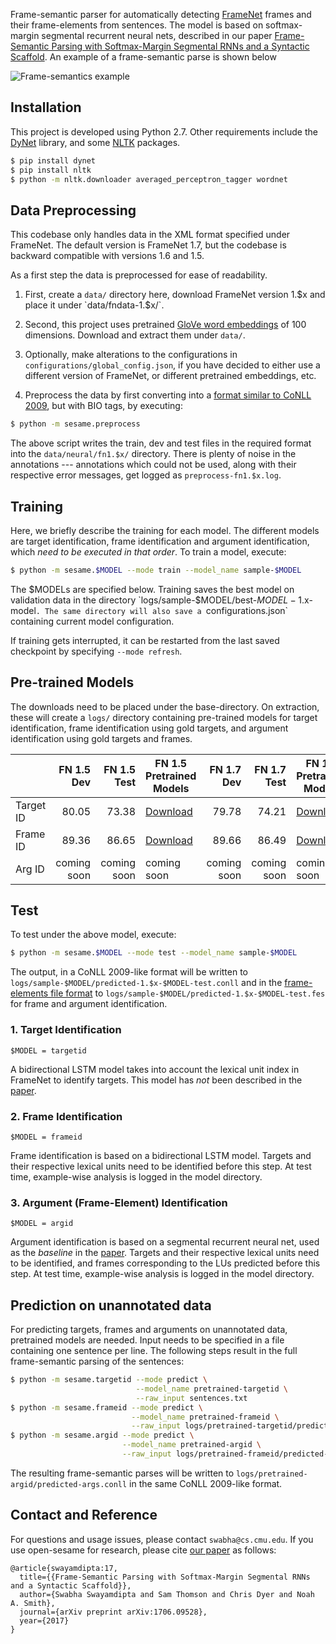 Frame-semantic parser for automatically detecting [FrameNet](https://framenet.icsi.berkeley.edu/fndrupal/) frames and their frame-elements from sentences. The model is based on  softmax-margin segmental recurrent neural nets, described in our paper [Frame-Semantic Parsing with Softmax-Margin Segmental RNNs and a Syntactic Scaffold](https://arxiv.org/abs/1706.09528). An example of a frame-semantic parse is shown below

![Frame-semantics example](fig/fsp-example.png)

## Installation

This project is developed using Python 2.7. Other requirements include the [DyNet](http://dynet.readthedocs.io/en/latest/python.html) library, and some [NLTK](https://www.nltk.org/) packages.

```sh
$ pip install dynet
$ pip install nltk
$ python -m nltk.downloader averaged_perceptron_tagger wordnet
```

## Data Preprocessing

This codebase only handles data in the XML format specified under FrameNet. The default version is FrameNet 1.7, but the codebase is backward compatible with versions 1.6 and 1.5.

As a first step the data is preprocessed for ease of readability.

1. First, create a `data/` directory here, download FrameNet version 1.$x and place it under `data/fndata-1.$x/`.

2. Second, this project uses pretrained [GloVe word embeddings](https://nlp.stanford.edu/projects/glove/) of 100 dimensions. Download and extract them under `data/`.

3. Optionally, make alterations to the configurations in `configurations/global_config.json`, if you have decided to either use a different version of FrameNet, or different pretrained embeddings, etc.

4. Preprocess the data by first converting into a [format similar to CoNLL 2009](https://ufal.mff.cuni.cz/conll2009-st/task-description.html), but with BIO tags, by executing:
```sh
$ python -m sesame.preprocess
```
The above script writes the train, dev and test files in the required format into the `data/neural/fn1.$x/` directory. There is plenty of noise in the annotations --- annotations which could not be used, along with their respective error messages, get logged as `preprocess-fn1.$x.log`.


## Training

Here, we briefly describe the training for each model. The different models are target identification, frame identification and argument identification, which *need to be executed in that order*. To train a model, execute:

```sh
$ python -m sesame.$MODEL --mode train --model_name sample-$MODEL
```

The $MODELs are specified below. Training saves the best model on validation data in the directory `logs/sample-$MODEL/best-$MODEL-1.$x-model`. The same directory will also save a `configurations.json` containing current model configuration.

If training gets interrupted, it can be restarted from the last saved checkpoint by specifying `--mode refresh`.

## Pre-trained Models

The downloads need to be placed under the base-directory. On extraction, these will create a `logs/` directory containing pre-trained models for target identification, frame identification using gold targets, and argument identification using gold targets and frames.

|           |  FN 1.5 Dev | FN 1.5 Test | FN 1.5 Pretrained Models                                                                             |  FN 1.7 Dev | FN 1.7 Test | FN 1.7 Pretrained Models                                                                             |
|-----------|------------:|------------:|------------------------------------------------------------------------------------------------------|------------:|------------:|------------------------------------------------------------------------------------------------------|
| Target ID |       80.05 |       73.38 | [Download](https://drive.google.com/file/d/1XjfGvGBxuKbqraO7ObZcOqgajUN4DW8e/view?usp=sharing) |       79.78 |       74.21 | [Download](https://drive.google.com/file/d/1dfNy3hj251u-adldw03D74-EgFppkvYj/view?usp=sharing) |
| Frame ID  |       89.36 |       86.65 | [Download](https://drive.google.com/file/d/1VtRTiHmIYgLfSxbYRQLdebnWemkuDpiz/view?usp=sharing)  |       89.66 |       86.49 | [Download](https://drive.google.com/file/d/1LNZdHqZ7v5hTnYhuFjr7HCdIkKg7R_zz/view?usp=sharing)  |
| Arg ID    | coming soon | coming soon | coming soon                                                                                          | coming soon | coming soon | coming soon                                                                                          |

## Test
To test under the above model, execute:

```sh
$ python -m sesame.$MODEL --mode test --model_name sample-$MODEL
```

The output, in a CoNLL 2009-like format will be written to `logs/sample-$MODEL/predicted-1.$x-$MODEL-test.conll` and in the [frame-elements file format](https://github.com/Noahs-ARK/semafor/tree/master/training/data) to `logs/sample-$MODEL/predicted-1.$x-$MODEL-test.fes` for frame and argument identification.

### 1. Target Identification

`$MODEL = targetid`

A bidirectional LSTM model takes into account the lexical unit index in FrameNet to identify targets. This model has *not* been described in the [paper](https://arxiv.org/abs/1706.09528).

### 2. Frame Identification

`$MODEL = frameid`

Frame identification is based on a bidirectional LSTM model. Targets and their respective lexical units need to be identified before this step. At test time, example-wise analysis is logged in the model directory.

### 3. Argument (Frame-Element) Identification

`$MODEL = argid`

Argument identification is based on a segmental recurrent neural net, used as the *baseline* in the [paper](https://arxiv.org/abs/1706.09528). Targets and their respective lexical units need to be identified, and frames corresponding to the LUs predicted before this step. At test time, example-wise analysis is logged in the model directory.

## Prediction on unannotated data

For predicting targets, frames and arguments on unannotated data, pretrained models are needed. Input needs to be specified in a file containing one sentence per line. The following steps result in the full frame-semantic parsing of the sentences:

```sh
$ python -m sesame.targetid --mode predict \
                            --model_name pretrained-targetid \
                            --raw_input sentences.txt
$ python -m sesame.frameid --mode predict \
                           --model_name pretrained-frameid \
                           --raw_input logs/pretrained-targetid/predicted-targets.conll
$ python -m sesame.argid --mode predict \
                         --model_name pretrained-argid \
                         --raw_input logs/pretrained-frameid/predicted-frames.conll
```

The resulting frame-semantic parses will be written to `logs/pretrained-argid/predicted-args.conll` in the same CoNLL 2009-like format.

## Contact and Reference

For questions and usage issues, please contact `swabha@cs.cmu.edu`. If you use open-sesame for research, please cite [our paper](https://arxiv.org/pdf/1706.09528.pdf) as follows:

```
@article{swayamdipta:17,
  title={{Frame-Semantic Parsing with Softmax-Margin Segmental RNNs and a Syntactic Scaffold}},
  author={Swabha Swayamdipta and Sam Thomson and Chris Dyer and Noah A. Smith},
  journal={arXiv preprint arXiv:1706.09528},
  year={2017}
}
```
